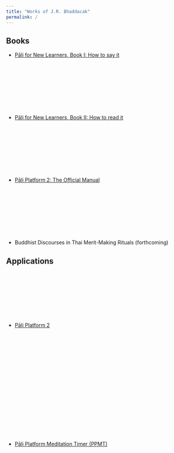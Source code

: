 ```yaml
---
title: "Works of J.R. Bhaddacak"
permalink: /
---
```


## Books
- [Pāli for New Learners, Book I: How to say it](/palicon) <svg class="icon"><use xlink:href="/assets/fontawesome/custom.svg#file-pdf"></use></svg>
- [Pāli for New Learners, Book II: How to read it](/palitex) <svg class="icon"><use xlink:href="/assets/fontawesome/custom.svg#file-pdf"></use></svg>
- [Pāli Platform 2: The Official Manual](/pp2man) <svg class="icon"><use xlink:href="/assets/fontawesome/custom.svg#file-pdf"></use></svg>
- Buddhist Discourses in Thai Merit-Making Rituals (forthcoming)


## Applications
- [Pāli Platform 2](/paliplatform) <svg class="icon"><use xlink:href="/assets/fontawesome/custom.svg#linux"></use></svg> <svg class="icon"><use xlink:href="/assets/fontawesome/custom.svg#apple"></use></svg> <svg class="icon"><use xlink:href="/assets/fontawesome/custom.svg#windows"></use></svg>
- [Pāli Platform Meditation Timer (PPMT)](/ppmt) <svg class="icon"><use xlink:href="/assets/fontawesome/custom.svg#android"></use></svg>
